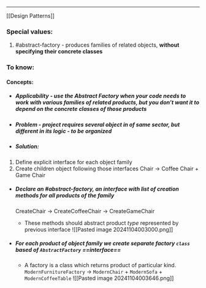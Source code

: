 ***
[[Design Patterns]]
### Special values:
1. #abstract-factory - produces families of related objects, **without specifying their concrete classes** 

### To know:

#### Concepts:

- ##### Applicability - use the Abstract Factory when your code needs to work with various families of related products, but you don’t want it to depend on the concrete classes of those products

- ##### Problem - project requires several object in of same *sector*, but different in its logic - to be organized 

- ##### Solution:
1. Define explicit interface for each object family
2. Create children object following those interfaces 
	Chair  -> Coffee Chair + Game Chair

- ##### Declare an #abstract-factory, an interface with list of creation methods for all products of the family  
	CreateChair  -> CreateCoffeeChair -> CreateGameChair

	- These methods should abstract product *type* represented by previous interface
![[Pasted image 20241104003000.png]]

- ##### For each product of object family we create separate factory `class` based of `AbstractFactory` ==interface==
	- A factory is a class which returns product of particular kind.
		`ModernFurnitureFactory` -> `ModernChair` + `ModernSofa` + `ModernCoffeeTable`
![[Pasted image 20241104003646.png]]